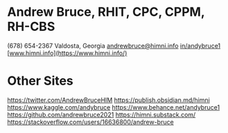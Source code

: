# **Andrew Bruce, RHIT, CPC, CPPM, RH-CBS**
(678) 654-2367
Valdosta, Georgia
[andrewbruce@himni.info](mailto:andrewbruce@himni.info)
[in/andybruce1](https://www.linkedin.com/in/andybruce1/)
[www.himni.info](https://www.himni.info/)

# Other Sites
https://twitter.com/AndrewBruceHIM
https://publish.obsidian.md/himni
https://www.kaggle.com/andybruce
https://www.behance.net/andybruce1
https://github.com/andrewbruce2021
https://himni.substack.com/
https://stackoverflow.com/users/16636800/andrew-bruce